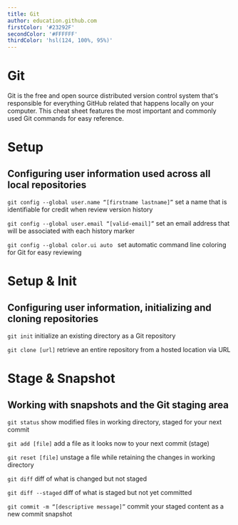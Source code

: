 ```yaml
---
title: Git
author: education.github.com
firstColor: '#23292F'
secondColor: '#FFFFFF'
thirdColor: 'hsl(124, 100%, 95%)'
---
```



<div class="card">

# Git
   
Git  is  the  free  and  open  source  distributed  version  control  system  that's  responsible  for  everything  GitHub related that happens locally on your computer. This cheat sheet features the most important and commonly used Git commands for easy reference.

</div>
<div class="card">

# Setup
   
## Configuring user information used across all local repositories

```git config --global user.name “[firstname lastname]”```
set a name that is identifiable for credit when review version history
   
```git config --global user.email “[valid-email]”```
set an email address that will be associated with each history marker
   
```git config --global color.ui auto ```
set automatic command line coloring for Git for easy reviewing


# Setup & Init

## Configuring user information, initializing and cloning repositories
   
```git init```
initialize an existing directory as a Git repository
   
```git clone [url]```
retrieve an entire repository from a hosted location via URL

# Stage & Snapshot
   
## Working with snapshots and the Git staging area
   
```git status```
show modified files in working directory, staged for your next commit
   
```git add [file]```
add a file as it looks now to your next commit (stage)
   
```git reset [file]```
unstage a file while retaining the changes in working directory
   
```git diff```
diff of what is changed but not staged
   
```git diff --staged```
diff of what is staged but not yet committed
   
```git commit -m “[descriptive message]”```
commit your staged content as a new commit snapshot

</div>
<div class="card">

